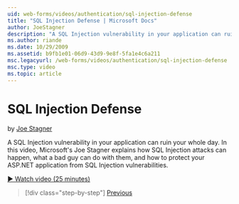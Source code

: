 ```yaml
---
uid: web-forms/videos/authentication/sql-injection-defense
title: "SQL Injection Defense | Microsoft Docs"
author: JoeStagner
description: "A SQL Injection vulnerability in your application can ruin your whole day. In this video, Microsoft's Joe Stagner explains how SQL Injection attacks can happ..."
ms.author: riande
ms.date: 10/29/2009
ms.assetid: b9fb1e01-06d9-43d9-9e8f-5fa1e4c6a211
msc.legacyurl: /web-forms/videos/authentication/sql-injection-defense
msc.type: video
ms.topic: article
---
```

# SQL Injection Defense

by [Joe Stagner](https://github.com/JoeStagner)

A SQL Injection vulnerability in your application can ruin your whole day. In this video, Microsoft's Joe Stagner explains how SQL Injection attacks can happen, what a bad guy can do with them, and how to protect your ASP.NET application from SQL Injection vulnerabilities.

[&#9654; Watch video (25 minutes)](https://channel9.msdn.com/Blogs/ASP-NET-Site-Videos/sql-injection-defense)

> [!div class="step-by-step"]
> [Previous](creating-inactive-users.md)

